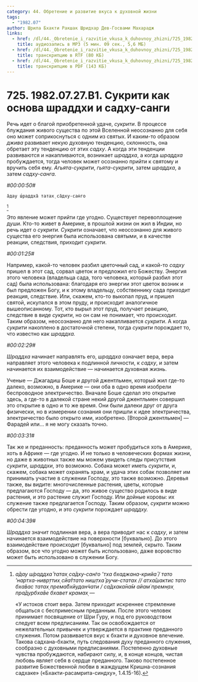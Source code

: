 ```yaml
---
category: 44. Обретение и развитие вкуса к духовной жизни
tags:
  - "1982.07"
author: Шрила Бхакти Ракшак Шридхар Дев-Госвами Махарадж
links:
  - href: /dl/44._Obretenie_i_razvitie_vkusa_k_duhovnoy_zhizni/725_1982.07.27.B1_SridharMj_Sukriti_kak_osnova_shraddhi_i_sadhu-sangi.mp3
    title: аудиозапись в MP3 (5 мин. 09 сек., 5,6 МБ)
  - href: /dl/44._Obretenie_i_razvitie_vkusa_k_duhovnoy_zhizni/725_1982.07.27.B1_SridharMj_Sukriti_kak_osnova_shraddhi_i_sadhu-sangi.rtf
    title: транскрипцию в RTF (80 КБ)
  - href: /dl/44._Obretenie_i_razvitie_vkusa_k_duhovnoy_zhizni/725_1982.07.27.B1_SridharMj_Sukriti_kak_osnova_shraddhi_i_sadhu-sangi.pdf
    title: транскрипцию в PDF (143 КБ)
---
```


# 725. 1982.07.27.B1. Сукрити как основа шраддхи и садху-санги

Речь идет о благой приобретенной удаче, *сукрити*. В процессе блуждания живого существа по этой Вселенной неосознанно для себя оно может соприкоснуться с одним из святых. И каким-то образом *джива* развивает некую духовную тенденцию, склонность, она обретает эту тенденцию от этих *садху*. А когда эти тенденции развиваются и накапливаются, возникает *шраддха*, а когда *шраддха* пробуждается, тогда человек может осознанно прийти к святому и вручить себя ему. *Агьята-сукрити*, *гьята-сукрити*, затем *шраддха*, а затем *садху-санга.*

*#00:00:50#*

    а̄дау ш́раддха̄ татах̣ са̄дху-сан̇го
[^_ftn1]

Это явление может прийти где угодно. Существует перевоплощение души. Кто-то живет в Америке, в прошлой жизни он жил в Индии, но речь идет о *сукрити. Сукрити* означает, что неосознанно для живого существа его энергия была использована святыми, и в качестве реакции, следствия, приходит *сукрити*.

*#00:01:25#*

Например, какой-то человек разбил цветочный сад, и какой-то *садху* пришел в этот сад, сорвал цветок и предложил его Божеству. Энергия этого человека (владельца сада, того человека, который разбил этот сад) была использована: благодаря его энергии этот цветок возник и был предложен Богу, и к этому владельцу, собственнику сада приходит реакция, следствие. Или, скажем, кто-то выкопал пруд, и пришел святой, искупался в этом пруду, и происходит аналогичное вышеописанному. Тот, кто вырыл этот пруд, получает реакцию, следствие в виде *сукрити*, но он сам не понимает, что происходит. Таким образом, неосознанно для него накапливается *сукрити*. А когда *сукрити* накоплено в достаточной степени, тогда *сукрити* порождает то, что известно как *шраддха.*

*#00:02:29#*

*Шраддха* начинает направлять его, *шраддха* означает вера, вера направляет этого человека к подлинной личности, к *садху*, и затем начинается их взаимодействие — начинается духовная жизнь.

Ученые — Джагадиш Боше и другой джентльмен, который жил где-то далеко, возможно, в Америке — они оба в одно время изобрели беспроводное электричество. Вначале Боше сделал это открытие здесь, а где-то в далекой стране некий другой джентльмен совершил это открытие в одно и то же время. Они были далеки друг от друга физически, но в измерении сознания они пришли к идее электричества, электричество было открыто ими, изобретено. [Второй джентльмен] — Фарадей или… я не могу сказать точно.

*#00:03:31#*

Так же и преданность: преданность может пробудиться хоть в Америке, хоть в Африке — где угодно. И не только в человеческих формах жизни, но даже в животных также мы можем увидеть следы присутствия *сукрити*, *шраддхи*, это возможно. Собака может иметь *сукрити*, и, скажем, собака может охранять храм, и удача этих собак позволяет им принимать участие в служении Господу, это также возможно. Деревья также, вы видите: многочисленные растения, цветы, которые предлагаются Господу — да, это живое существо родилось в виде растения, и это растение служит Господу. Или дойные коровы: их служение также предлагается Господу. Таким образом, *сукрити* можно обрести где угодно, и это *сукрити* порождает *шраддху.*

*#00:04:39#*

*Шраддха* значит подлинная вера, а вера приводит нас к *садху*, и затем начинается взаимодействие на поверхности [буквально]. До этого взаимодействие происходит [буквально] под землей, скрыто. Таким образом, все что угодно может быть использовано, даже воровство может быть использовано в служении Богу.



[^_ftn1]: *а̄дау ш́раддха̄ татах̣ са̄дху-сан̇го ’тха бхаджана-крийа̄ / тато ’нартха-нивр̣ттих̣ сйа̄ттато ниш̣тха̄ ручи-статах // атха̄шактис тато бха̄вас татах̣ према̄бхйудан̃чати / са̄дхака̄на̄м айам̇ премн̣ах̣ пра̄дурбха̄ве бхавет крамах̣* —

    «У истоков стоит вера. Затем приходит искреннее стремление общаться с беспримесным преданным. После этого человек принимает посвящение от Шри Гуру, и под его руководством следует всем предписаниям. Так он освобождается от нежелательных привычек и утверждается в практике преданного служения. Потом развивается вкус к бхакти и духовное влечение. Такова садхана-бхакти, путь следования духу преданного служения, сообразно с духовными предписаниями. Постепенно духовные чувства пробуждаются, набирают силу, и, в конце концов, чистая любовь являет себя в сердце преданного. Таково постепенное развитие Божественной любви в жаждущем Кришна-сознания садхаке» («Бхакти-расамрита-синдху», 1.4.15-16).

